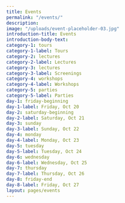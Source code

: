 ```yaml
---
title: Events
permalink: "/events/"
description: 
image: "/uploads/event-placeholder-03.jpg"
introduction-title: Events
introduction-body-text:
category-1: tours
category-1-label: Tours
category-2: lectures
category-2-label: Lectures
category-3: lectures
category-3-label: Screenings
category-4: workshops
category-4-label: Workshops 
category-5: parties
category-5-label: Parties
day-1: friday-beginning
day-1-label: Friday, Oct 20
day-2: saturday-beginning
day-2-label: Saturday, Oct 21
day-3: sunday
day-3-label: Sunday, Oct 22
day-4: monday
day-4-label: Monday, Oct 23
day-5: tuesday
day-5-label: Tuesday, Oct 24
day-6: wednesday
day-6-label: Wednesday, Oct 25
day-7: thursday
day-7-label: Thursday, Oct 26
day-8: friday-end
day-8-label: Friday, Oct 27
layout: pages/events
---
```



